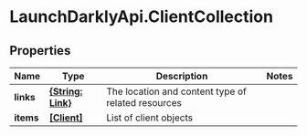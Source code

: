 # LaunchDarklyApi.ClientCollection

## Properties

Name | Type | Description | Notes
------------ | ------------- | ------------- | -------------
**links** | [**{String: Link}**](Link.md) | The location and content type of related resources | 
**items** | [**[Client]**](Client.md) | List of client objects | 


